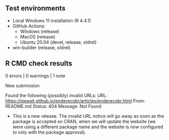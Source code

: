## Test environments

- Local Windows 11 installation (R 4.4.1)
- GitHub Actions:
  - Windows (release)
  - MacOS (release)
  - Ubuntu 20.04 (devel, release, oldrel)
- win-builder (release, oldrel)

## R CMD check results

0 errors | 0 warnings | 1 note

  New submission
  
  Found the following (possibly) invalid URLs:
    URL: https://ipeagit.github.io/enderecobr/articles/enderecobr.html
      From: README.md
      Status: 404
      Message: Not Found

- This is a new release. The invalid URL notice will go away as soon as the
package is accepted on CRAN, when we will update the website (we were using a
different package name and the website is now configured to only with the
package approval).
